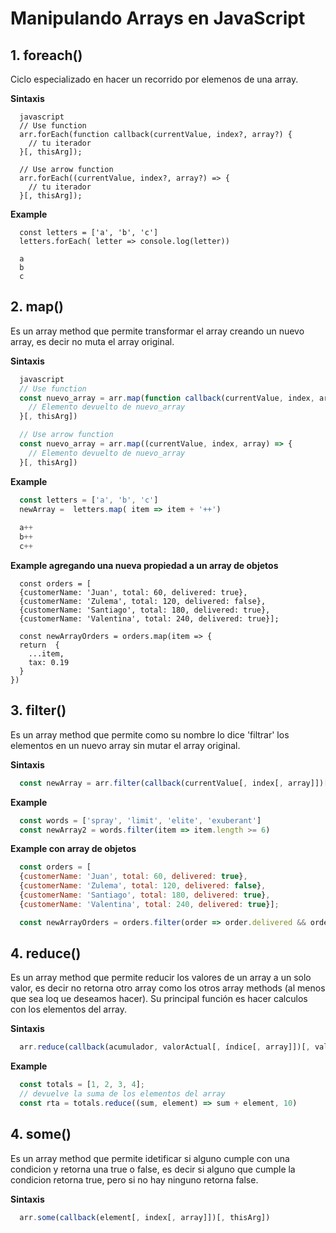 # Manipulando Arrays en JavaScript

## 1. foreach()
Ciclo especializado en hacer un recorrido por elemenos de una array.

**Sintaxis**
~~~
  javascript
  // Use function
  arr.forEach(function callback(currentValue, index?, array?) {
    // tu iterador
  }[, thisArg]);

  // Use arrow function
  arr.forEach((currentValue, index?, array?) => {
    // tu iterador
  }[, thisArg]);
~~~

**Example**
~~~
  const letters = ['a', 'b', 'c']
  letters.forEach( letter => console.log(letter))
  
  a
  b
  c
~~~


## 2. map()
Es un array method que permite transformar el array creando un nuevo array, es decir no muta el array original.

**Sintaxis**
~~~ javascript
  javascript
  // Use function
  const nuevo_array = arr.map(function callback(currentValue, index, array) {
    // Elemento devuelto de nuevo_array
  }[, thisArg])

  // Use arrow function
  const nuevo_array = arr.map((currentValue, index, array) => {
    // Elemento devuelto de nuevo_array
  }[, thisArg])
~~~

**Example**
~~~ javascript
  const letters = ['a', 'b', 'c']
  newArray =  letters.map( item => item + '++')
  
  a++
  b++
  c++
~~~

**Example  agregando una nueva propiedad a un array de objetos**
~~~
  const orders = [
  {customerName: 'Juan', total: 60, delivered: true},
  {customerName: 'Zulema', total: 120, delivered: false},
  {customerName: 'Santiago', total: 180, delivered: true},
  {customerName: 'Valentina', total: 240, delivered: true}];
  
  const newArrayOrders = orders.map(item => {  
  return  {
    ...item,
    tax: 0.19
  }
})
~~~


## 3. filter()
Es un array method que permite como su nombre lo dice 'filtrar' los elementos en un nuevo array sin mutar el array original.

**Sintaxis**
~~~javascript  
  const newArray = arr.filter(callback(currentValue[, index[, array]])[, thisArg])
~~~

**Example**
~~~ javascript
  const words = ['spray', 'limit', 'elite', 'exuberant']
  const newArray2 = words.filter(item => item.length >= 6)
~~~

**Example con array de objetos**
~~~ javascript
  const orders = [
  {customerName: 'Juan', total: 60, delivered: true},
  {customerName: 'Zulema', total: 120, delivered: false},
  {customerName: 'Santiago', total: 180, delivered: true},
  {customerName: 'Valentina', total: 240, delivered: true}];

  const newArrayOrders = orders.filter(order => order.delivered && order.total >= 100)
~~~


## 4. reduce()
Es un array method que permite reducir los valores de un array a un solo valor, es decir no retorna otro array como los otros array methods (al menos que sea loq ue deseamos hacer). Su principal función es hacer calculos con los elementos del array.

**Sintaxis**
~~~javascript  
  arr.reduce(callback(acumulador, valorActual[, índice[, array]])[, valorInicial])
~~~

**Example**
~~~ javascript
  const totals = [1, 2, 3, 4];
  // devuelve la suma de los elementos del array
  const rta = totals.reduce((sum, element) => sum + element, 10)
~~~



## 4. some()
Es un array method que permite idetificar si alguno cumple con una condicion y retorna una true o false, es decir si alguno que cumple la condicion retorna true, pero si no hay ninguno retorna false.

**Sintaxis**
~~~javascript  
  arr.some(callback(element[, index[, array]])[, thisArg])
~~~